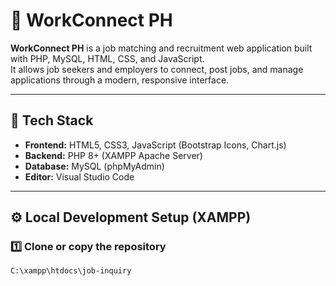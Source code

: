 # 💼 WorkConnect PH

**WorkConnect PH** is a job matching and recruitment web application built with PHP, MySQL, HTML, CSS, and JavaScript.  
It allows job seekers and employers to connect, post jobs, and manage applications through a modern, responsive interface.

---

## 🧰 Tech Stack

- **Frontend:** HTML5, CSS3, JavaScript (Bootstrap Icons, Chart.js)
- **Backend:** PHP 8+ (XAMPP Apache Server)
- **Database:** MySQL (phpMyAdmin)
- **Editor:** Visual Studio Code

---

## ⚙️ Local Development Setup (XAMPP)

### 1️⃣ Clone or copy the repository

```bash
C:\xampp\htdocs\job-inquiry
